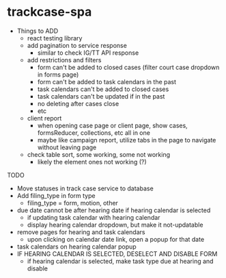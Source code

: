 # trackcase-spa

* Things to ADD
  * react testing library
  * add pagination to service response
    * similar to check IG/TT API response
  * add restrictions and filters
    * form can't be added to closed cases (filter court case dropdown in forms page)
    * form can't be added to task calendars in the past
    * task calendars can't be added to closed cases
    * task calendars can't be updated if in the past
    * no deleting after cases close
    * etc
  * client report
    * when opening case page or client page, show cases, formsReducer, collections, etc all in one
    * maybe like campaign report, utilize tabs in the page to navigate without leaving page
  * check table sort, some working, some not working
    * likely the element ones not working (?)


TODO
* Move statuses in track case service to database
* Add filing_type in form type
  * filing_type = form, motion, other
* due date cannot be after hearing date if hearing calendar is selected
  * if updating task calendar with hearing calendar
  * display hearing calendar dropdown, but make it not-updatable
* remove pages for hearing and task calendars
  * upon clicking on calendar date link, open a popup for that date
* task calendars on hearing calendar popup
* IF HEARING CALENDAR IS SELECTED, DESELECT AND DISABLE FORM
  * if hearing calendar is selected, make task type due at hearing and disable
